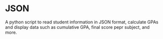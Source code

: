 # JSON

A python script to read student information in JSON format, calculate GPAs and display data such as cumulative GPA, final score pepr subject, and more.

#
